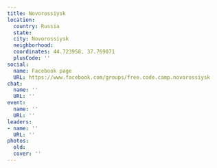 ```yaml
---
title: Novorossiysk
location:
  country: Russia
  state: 
  city: Novorossiysk
  neighborhood: 
  coordinates: 44.723958, 37.769071
  plusCode: ''
social:
  name: Facebook page
  URL: https://www.facebook.com/groups/free.code.camp.novorossiysk
chat:
  name: ''
  URL: ''
event:
  name: ''
  URL: ''
leaders:
- name: ''
  URL: ''
photos:
  old: 
  cover: ''
---
```

